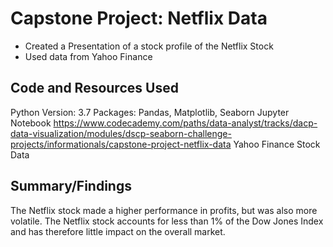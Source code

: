 # Capstone Project: Netflix Data

- Created a Presentation of a stock profile of the Netflix Stock
- Used data from Yahoo Finance

## Code and Resources Used
Python Version: 3.7
  Packages: Pandas, Matplotlib, Seaborn
Jupyter Notebook
https://www.codecademy.com/paths/data-analyst/tracks/dacp-data-visualization/modules/dscp-seaborn-challenge-projects/informationals/capstone-project-netflix-data
Yahoo Finance Stock Data

## Summary/Findings
The Netflix stock made a higher performance in profits, but was also more volatile. The Netflix stock accounts for less than 1% of the Dow Jones Index and has therefore little impact on the overall market.
